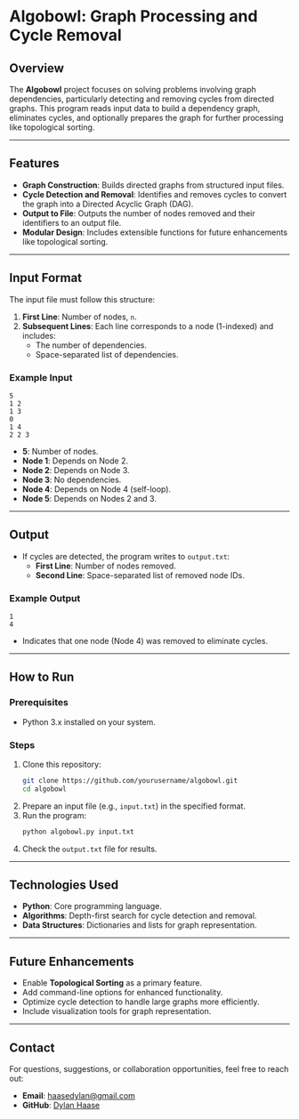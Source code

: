 # Algobowl: Graph Processing and Cycle Removal

## Overview
The **Algobowl** project focuses on solving problems involving graph dependencies, particularly detecting and removing cycles from directed graphs. This program reads input data to build a dependency graph, eliminates cycles, and optionally prepares the graph for further processing like topological sorting.

---

## Features
- **Graph Construction**: Builds directed graphs from structured input files.
- **Cycle Detection and Removal**: Identifies and removes cycles to convert the graph into a Directed Acyclic Graph (DAG).
- **Output to File**: Outputs the number of nodes removed and their identifiers to an output file.
- **Modular Design**: Includes extensible functions for future enhancements like topological sorting.

---

## Input Format
The input file must follow this structure:
1. **First Line**: Number of nodes, `n`.
2. **Subsequent Lines**: Each line corresponds to a node (1-indexed) and includes:
   - The number of dependencies.
   - Space-separated list of dependencies.

### Example Input
```
5
1 2
1 3
0
1 4
2 2 3
```
- **5**: Number of nodes.
- **Node 1**: Depends on Node 2.
- **Node 2**: Depends on Node 3.
- **Node 3**: No dependencies.
- **Node 4**: Depends on Node 4 (self-loop).
- **Node 5**: Depends on Nodes 2 and 3.

---

## Output
- If cycles are detected, the program writes to `output.txt`:
  - **First Line**: Number of nodes removed.
  - **Second Line**: Space-separated list of removed node IDs.

### Example Output
```
1
4
```
- Indicates that one node (Node 4) was removed to eliminate cycles.

---

## How to Run

### Prerequisites
- Python 3.x installed on your system.

### Steps
1. Clone this repository:
   ```bash
   git clone https://github.com/yourusername/algobowl.git
   cd algobowl
   ```
2. Prepare an input file (e.g., `input.txt`) in the specified format.
3. Run the program:
   ```bash
   python algobowl.py input.txt
   ```
4. Check the `output.txt` file for results.

---

## Technologies Used
- **Python**: Core programming language.
- **Algorithms**: Depth-first search for cycle detection and removal.
- **Data Structures**: Dictionaries and lists for graph representation.

---

## Future Enhancements
- Enable **Topological Sorting** as a primary feature.
- Add command-line options for enhanced functionality.
- Optimize cycle detection to handle large graphs more efficiently.
- Include visualization tools for graph representation.

---

## Contact
For questions, suggestions, or collaboration opportunities, feel free to reach out:
- **Email**: [haasedylan@gmail.com](mailto:haasedylan@gmail.com)
- **GitHub**: [Dylan Haase](https://github.com/yourusername)

